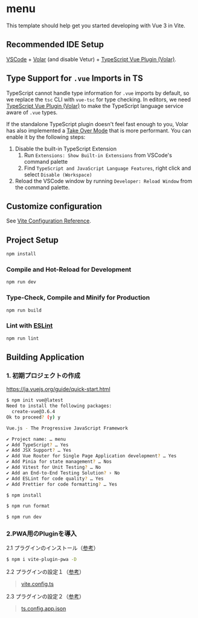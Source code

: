 # menu

This template should help get you started developing with Vue 3 in Vite.

## Recommended IDE Setup

[VSCode](https://code.visualstudio.com/) + [Volar](https://marketplace.visualstudio.com/items?itemName=Vue.volar) (and disable Vetur) + [TypeScript Vue Plugin (Volar)](https://marketplace.visualstudio.com/items?itemName=Vue.vscode-typescript-vue-plugin).

## Type Support for `.vue` Imports in TS

TypeScript cannot handle type information for `.vue` imports by default, so we replace the `tsc` CLI with `vue-tsc` for type checking. In editors, we need [TypeScript Vue Plugin (Volar)](https://marketplace.visualstudio.com/items?itemName=Vue.vscode-typescript-vue-plugin) to make the TypeScript language service aware of `.vue` types.

If the standalone TypeScript plugin doesn't feel fast enough to you, Volar has also implemented a [Take Over Mode](https://github.com/johnsoncodehk/volar/discussions/471#discussioncomment-1361669) that is more performant. You can enable it by the following steps:

1. Disable the built-in TypeScript Extension
    1) Run `Extensions: Show Built-in Extensions` from VSCode's command palette
    2) Find `TypeScript and JavaScript Language Features`, right click and select `Disable (Workspace)`
2. Reload the VSCode window by running `Developer: Reload Window` from the command palette.

## Customize configuration

See [Vite Configuration Reference](https://vitejs.dev/config/).

## Project Setup

```sh
npm install
```

### Compile and Hot-Reload for Development

```sh
npm run dev
```

### Type-Check, Compile and Minify for Production

```sh
npm run build
```

### Lint with [ESLint](https://eslint.org/)

```sh
npm run lint
```

## Building Application

### 1. 初期プロジェクトの作成

https://ja.vuejs.org/guide/quick-start.html

```sh
$ npm init vue@latest
Need to install the following packages:
  create-vue@3.6.4
Ok to proceed? (y) y

Vue.js - The Progressive JavaScript Framework

✔ Project name: … menu
✔ Add TypeScript? … Yes
✔ Add JSX Support? … Yes
✔ Add Vue Router for Single Page Application development? … Yes
✔ Add Pinia for state management? … Nos
✔ Add Vitest for Unit Testing? … No
✔ Add an End-to-End Testing Solution? › No
✔ Add ESLint for code quality? … Yes
✔ Add Prettier for code formatting? … Yes
```

```sh
$ npm install
```
```sh
$ npm run format
```
```sh
$ npm run dev
```

### 2.PWA用のPluginを導入

2.1 プラグインのインストール（[参考](https://vite-pwa-org.netlify.app/guide/#installing-vite-plugin-pwa)）
```sh
$ npm i vite-plugin-pwa -D
```

2.2 プラグインの設定１（[参考](https://vite-pwa-org.netlify.app/guide/#configuring-vite-plugin-pwa)）
> [vite.config.ts](vite.config.ts)

2.3 プラグインの設定２（[参考](https://vite-pwa-org.netlify.app/guide/faq.html#ide-errors-cannot-find-module-ts2307)）
> [ts.config.app.json](tsconfig.app.json)
